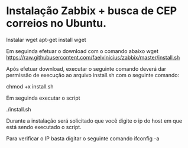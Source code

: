 # Instalação Zabbix + busca de CEP correios no Ubuntu.

Instalar wget
apt-get install wget

Em seguinda efetuar o download com o comando abaixo
wget https://raw.githubusercontent.com/faelvinicius/zabbix/master/install.sh

Após efetuar download, executar o seguinte comando deverá dar permissão de execução ao arquivo install.sh com o seguinte comando:

chmod +x install.sh

Em seguinda executar o script

./install.sh

Durante a instalação será solicitado que você digite o ip do host em que está sendo executado o script.

Para verificar o IP basta digitar o seguinte comando ifconfig -a
